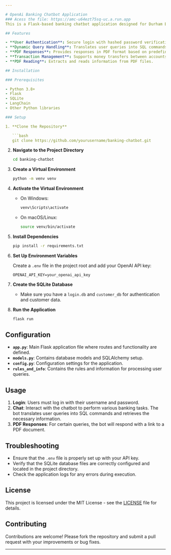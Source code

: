 ```yaml
---

# OpenAi Banking Chatbot Application
### Acess the file: https://amc-u64ezt75sq-uc.a.run.app
This is a Flask-based banking chatbot application designed for Durham Bank. It uses LangChain to process user queries, execute SQL commands, and return appropriate responses based on predefined rules. The chatbot handles various banking operations and queries, including money transfers, credit card payments, and loan management.

## Features

- **User Authentication**: Secure login with hashed password verification.
- **Dynamic Query Handling**: Translates user queries into SQL commands using LangChain.
- **PDF Responses**: Provides responses in PDF format based on predefined rules.
- **Transaction Management**: Supports money transfers between accounts, credit card payments, and loan EMI payments.
- **PDF Reading**: Extracts and reads information from PDF files.

## Installation

### Prerequisites

- Python 3.8+
- Flask
- SQLite
- LangChain
- Other Python libraries

### Setup

1. **Clone the Repository**

   ```bash
   git clone https://github.com/yourusername/banking-chatbot.git
   ```

2. **Navigate to the Project Directory**

   ```bash
   cd banking-chatbot
   ```

3. **Create a Virtual Environment**

   ```bash
   python -m venv venv
   ```

4. **Activate the Virtual Environment**

   - On Windows:

     ```bash
     venv\Scripts\activate
     ```

   - On macOS/Linux:

     ```bash
     source venv/bin/activate
     ```

5. **Install Dependencies**

   ```bash
   pip install -r requirements.txt
   ```

6. **Set Up Environment Variables**

   Create a `.env` file in the project root and add your OpenAI API key:

   ```env
   OPENAI_API_KEY=your_openai_api_key
   ```

7. **Create the SQLite Database**

   - Make sure you have a `login.db` and `customer_db` for authentication and customer data.

8. **Run the Application**

   ```bash
   flask run
   ```

## Configuration

- **`app.py`**: Main Flask application file where routes and functionality are defined.
- **`models.py`**: Contains database models and SQLAlchemy setup.
- **`config.py`**: Configuration settings for the application.
- **`rules_and_info`**: Contains the rules and information for processing user queries.

## Usage

1. **Login**: Users must log in with their username and password.
2. **Chat**: Interact with the chatbot to perform various banking tasks. The bot translates user queries into SQL commands and retrieves the necessary information.
3. **PDF Responses**: For certain queries, the bot will respond with a link to a PDF document.

## Troubleshooting

- Ensure that the `.env` file is properly set up with your API key.
- Verify that the SQLite database files are correctly configured and located in the project directory.
- Check the application logs for any errors during execution.

## License

This project is licensed under the MIT License - see the [LICENSE](LICENSE) file for details.

## Contributing

Contributions are welcome! Please fork the repository and submit a pull request with your improvements or bug fixes.



---
```

